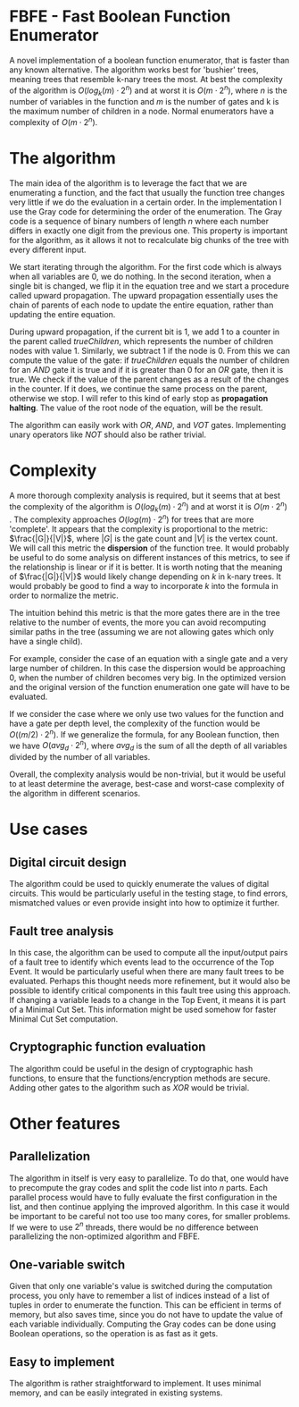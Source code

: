 
# FBFE - Fast Boolean Function Enumerator

A novel implementation of a boolean function enumerator, that is faster than any known alternative. The algorithm works best for 'bushier' trees, meaning trees that resemble k-nary trees the most. At best the complexity of the algorithm is $O(log_k(m) \cdot 2^n)$ and at worst it is $O(m \cdot 2^n)$, where $n$ is the number of variables in the function and $m$ is the number of gates and k is the maximum number of children in a node. Normal enumerators have a complexity of $O(m \cdot 2^n)$.

# The algorithm
The main idea of the algorithm is to leverage the fact that we are enumerating a function, and the fact that usually the function tree changes very little if we do the evaluation in a certain order. In the implementation I use the Gray code for determining the order of the enumeration. The Gray code is a sequence of binary numbers of length $n$ where each number differs in exactly one digit from the previous one. This property is important for the algorithm, as it allows it not to recalculate big chunks of the tree with every different input.

We start iterating through the algorithm. For the first code which is always when all variables are 0, we do nothing. In the second iteration, when a single bit is changed, we flip it in the equation tree and we start a procedure called upward propagation. The upward propagation essentially uses the chain of parents of each node to update the entire equation, rather than updating the entire equation.

During upward propagation, if the current bit is $1$, we add 1 to a counter in the parent called $trueChildren$, which represents the number of children nodes with value $1$. Similarly, we subtract $1$ if the node is 0. From this we can compute the value of the gate: if $trueChildren$ equals the number of children for an $AND$ gate it is true and if it is greater than 0 for an $OR$ gate, then it is true. We check if the value of the parent changes as a result of the changes in the counter. If it does, we continue the same process on the parent, otherwise we stop. I will refer to this kind of early stop as **propagation halting**. The value of the root node of the equation, will be the result.

The algorithm can easily work with $OR$, $AND$, and $VOT$ gates. Implementing unary operators like $NOT$ should also be rather trivial.

# Complexity

A more thorough complexity analysis is required, but it seems that at best the complexity of the algorithm is $O(log_k(m) \cdot 2^n)$ and at worst it is $O(m \cdot 2^n)$ . The complexity approaches $O(log(m) \cdot 2^n)$ for trees that are more 'complete'. It appears that the complexity is proportional to the metric: $\frac{|G|}{|V|}$, where $|G|$ is the gate count and $|V|$ is the vertex count. We will call this metric the **dispersion** of the function tree. It would probably be useful to do some analysis on different instances of this metrics, to see if the relationship is linear or if it is better.  It is worth noting that the meaning of $\frac{|G|}{|V|}$ would likely change depending on $k$ in k-nary trees. It would probably be good to find a way to incorporate $k$ into the formula in order to normalize the metric.

The intuition behind this metric is that the more gates there are in the tree relative to the number of events, the more you can avoid recomputing similar paths in the tree (assuming we are not allowing gates which only have a single child).

For example, consider the case of an equation with a single gate and a very large number of children. In this case the dispersion would be approaching $0$, when the number of children becomes very big. In the optimized version and the original version of the function enumeration one gate will have to be evaluated.

If we consider the case where we only use two values for the function and have a gate per depth level, the complexity of the function would be $O((m/2) \cdot 2^n)$. If we generalize the formula, for any Boolean function, then we have $O(avg_d \cdot 2^n)$, where $avg_d$ is the sum of all the depth of all variables divided by the number of all variables.

Overall, the complexity analysis would be non-trivial, but it would be useful to at least determine the average, best-case and worst-case complexity of the algorithm in different scenarios.

# Use cases

## Digital circuit design
The algorithm could be used to quickly enumerate the values of digital circuits. This would be particularly useful in the testing stage, to find errors, mismatched values or even provide insight into how to optimize it further.

## Fault tree analysis
In this case, the algorithm can be used to compute all the input/output pairs of a fault tree to identify which events lead to the occurrence of the Top Event. It would be particularly useful when there are many fault trees to be evaluated. Perhaps this thought needs more refinement, but it would also be possible to identify critical components in this fault tree using this approach. If changing a variable leads to a change in the Top Event, it means it is part of a Minimal Cut Set. This information might be used somehow for faster Minimal Cut Set computation.

## Cryptographic function evaluation

The algorithm could be useful in the design of cryptographic hash functions, to ensure that the functions/encryption methods are secure. Adding other gates to the algorithm such as $XOR$ would be trivial.
# Other features

## Parallelization

The algorithm in itself is very easy to parallelize. To do that, one would have to precompute the gray codes and split the code list into $n$ parts. Each parallel process would have to fully evaluate the first configuration in the list, and then continue applying the improved algorithm. In this case it would be important to be careful not too use too many cores,  for smaller problems. If we were to use $2^n$ threads, there would be no difference between parallelizing the non-optimized algorithm and FBFE.

## One-variable switch

Given that only one variable's value is switched during the computation process, you only have to remember a list of indices instead of a list of tuples in order to enumerate the function. This can be efficient in terms of memory, but also saves time, since you do not have to update the value of each variable individually. Computing the Gray codes can be done using Boolean operations, so the operation is as fast as it gets.

## Easy to implement
The algorithm is rather straightforward to implement. It uses minimal memory, and can be easily integrated in existing systems.